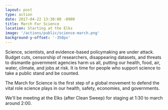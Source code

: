```yaml
---
layout: post
type: action
date: 2017-04-22 13:30:00 -0900
title: March For Science
location: Starting at the Elks
image: '/actions/public/science-march.png'
background-y-offset: '-350px'
---
```


Science, scientists, and evidence-based policymaking are under attack. Budget cuts, censorship of researchers, disappearing datasets, and threats to dismantle government agencies harm us all, putting our health, food, air, water, climate, and jobs at risk. It is time for people who support science to take a public stand and be counted.

The March for Science is the first step of a global movement to defend the vital role science plays in our health, safety, economies, and governments.

We'll be meeting at the Elks (after Clean Sweep) for staging at 1:30 to march around 2:00.
